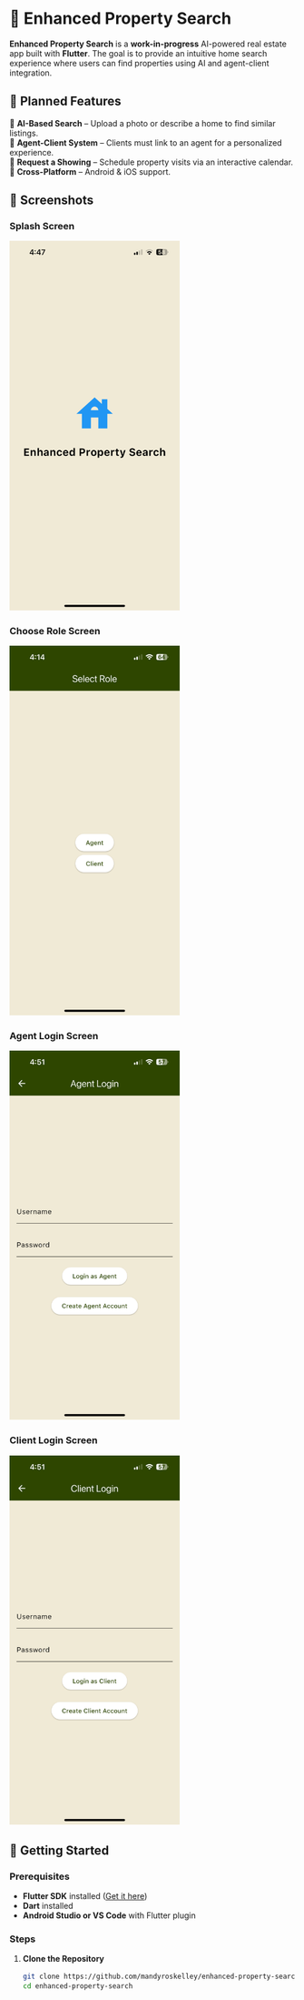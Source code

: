 # 🏡 Enhanced Property Search  

**Enhanced Property Search** is a **work-in-progress** AI-powered real estate app built with **Flutter**. The goal is to provide an intuitive home search experience where users can find properties using AI and agent-client integration.  

## 🚀 Planned Features  

🔹 **AI-Based Search** – Upload a photo or describe a home to find similar listings.  
🔹 **Agent-Client System** – Clients must link to an agent for a personalized experience.  
🔹 **Request a Showing** – Schedule property visits via an interactive calendar.  
🔹 **Cross-Platform** – Android & iOS support.  

## 📸 Screenshots  

### Splash Screen  
<img src="screenshots/splashscreen.PNG" alt="App Screenshot" width="300">

### Choose Role Screen 
<img src="screenshots/chooserole.PNG" alt="App Screenshot" width="300">

### Agent Login Screen
<img src="screenshots/agentlogin.PNG" alt="App Screenshot" width="300">

### Client Login Screen
<img src="screenshots/clientlogin.PNG" alt="App Screenshot" width="300">

## 🔧 Getting Started  

### Prerequisites  
- **Flutter SDK** installed ([Get it here](https://flutter.dev/docs/get-started/install))  
- **Dart** installed  
- **Android Studio or VS Code** with Flutter plugin  

### Steps  
1. **Clone the Repository**  
   ```bash
   git clone https://github.com/mandyroskelley/enhanced-property-search.git
   cd enhanced-property-search

